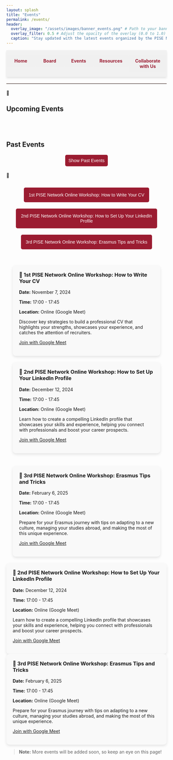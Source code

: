 ```yaml
---
layout: splash
title: "Events"
permalink: /events/
header:
  overlay_image: "/assets/images/banner_events.png" # Path to your banner image
  overlay_filter: 0.5 # Adjust the opacity of the overlay (0.0 to 1.0)
  caption: "Stay updated with the latest events organized by the PISE Network"
---
```


<nav class="custom-nav">
  <ul>
    <li><a href="/minimal-mistakes/">Home</a></li>
    <li><a href="/minimal-mistakes/board/">Board</a></li>
    <li><a href="/minimal-mistakes/events/">Events</a></li>
    <li><a href="/minimal-mistakes/resources/">Resources</a></li>
    <li><a href="/minimal-mistakes/collaborate/">Collaborate with Us</a></li>
  </ul>
</nav>

<hr style="border: none; border-top: 1px solid #e3c8c1; margin: 20px 0;">
<h2>Upcoming Events</h2>
<div class="event-list upcoming-events">
  <!-- All future events will be here -->
</div>

<h2>Past Events</h2>
<div class="past-events-container">
  <button class="toggle-past-events" onclick="togglePastEvents()">Show Past Events</button>
  <div class="event-list past-events" style="display: none;">
    <!-- All past events will be here -->
  </div>
</div>





<div class="countdown-buttons">
  <button onclick="scrollToEvent('event-1')" class="countdown-button">1st PISE Network Online Workshop: How to Write Your CV</button>
  <button onclick="scrollToEvent('event-2')" class="countdown-button">2nd PISE Network Online Workshop: How to Set Up Your LinkedIn Profile</button>
  <button onclick="scrollToEvent('event-3')" class="countdown-button">3rd PISE Network Online Workshop: Erasmus Tips and Tricks</button>
</div>

<div class="event-list upcoming-events">
  <div class="event" id="event-1">
    <h3>📅 1st PISE Network Online Workshop: How to Write Your CV</h3>
    <p><strong>Date:</strong> November 7, 2024</p>
    <p><strong>Time:</strong> 17:00 - 17:45</p>
    <p><strong>Location:</strong> Online (Google Meet)</p>
    <p>Discover key strategies to build a professional CV that highlights your strengths, showcases your experience, and catches the attention of recruiters.</p>
    <p><a href="https://meet.google.com/kvw-udxm-wib" target="_blank">Join with Google Meet</a></p>
  </div>

  <div class="event" id="event-2">
    <h3>📅 2nd PISE Network Online Workshop: How to Set Up Your LinkedIn Profile</h3>
    <p><strong>Date:</strong> December 12, 2024</p>
    <p><strong>Time:</strong> 17:00 - 17:45</p>
    <p><strong>Location:</strong> Online (Google Meet)</p>
    <p>Learn how to create a compelling LinkedIn profile that showcases your skills and experience, helping you connect with professionals and boost your career prospects.</p>
    <p><a href="https://meet.google.com/kvw-udxm-wib" target="_blank">Join with Google Meet</a></p>
  </div>
</div>

<div class="event-list past-events">
  <div class="event" id="event-3">
    <h3>📅 3rd PISE Network Online Workshop: Erasmus Tips and Tricks</h3>
    <p><strong>Date:</strong> February 6, 2025</p>
    <p><strong>Time:</strong> 17:00 - 17:45</p>
    <p><strong>Location:</strong> Online (Google Meet)</p>
    <p>Prepare for your Erasmus journey with tips on adapting to a new culture, managing your studies abroad, and making the most of this unique experience.</p>
    <p><a href="https://meet.google.com/kvw-udxm-wib" target="_blank">Join with Google Meet</a></p>
  </div>
</div>

  <div class="event" id="event-2">
    <h3>📅 2nd PISE Network Online Workshop: How to Set Up Your LinkedIn Profile</h3>
    <p><strong>Date:</strong> December 12, 2024</p>
    <p><strong>Time:</strong> 17:00 - 17:45</p>
    <p><strong>Location:</strong> Online (Google Meet)</p>
    <p>Learn how to create a compelling LinkedIn profile that showcases your skills and experience, helping you connect with professionals and boost your career prospects.</p>
    <p><a href="https://meet.google.com/kvw-udxm-wib" target="_blank">Join with Google Meet</a></p>
  </div>

  <div class="event" id="event-3">
    <h3>📅 3rd PISE Network Online Workshop: Erasmus Tips and Tricks</h3>
    <p><strong>Date:</strong> February 6, 2025</p>
    <p><strong>Time:</strong> 17:00 - 17:45</p>
    <p><strong>Location:</strong> Online (Google Meet)</p>
    <p>Prepare for your Erasmus journey with tips on adapting to a new culture, managing your studies abroad, and making the most of this unique experience.</p>
    <p><a href="https://meet.google.com/kvw-udxm-wib" target="_blank">Join with Google Meet</a></p>
  </div>
</div>

> **Note:** More events will be added soon, so keep an eye on this page!

<style>
.custom-nav {
  display: flex;
  justify-content: space-evenly;
  align-items: center;
  width: 100%;
  position: sticky;
  top: 0;
  background-color: rgba(240, 240, 240, 0.9);
  padding: 15px 0;
  box-shadow: 0px 4px 6px rgba(0, 0, 0, 0.1);
  z-index: 10;
}
.custom-nav ul {
  display: flex;
  width: 100%;
  list-style: none;
  margin: 0;
  padding: 0;
}
.custom-nav li {
  flex: 1;
  text-align: center;
}
.custom-nav a {
  display: block;
  color: #9b1c31;
  background-color: rgba(240, 240, 240, 0.9);
  text-decoration: none;
  padding: 10px 20px;
  margin: 0;
  border-radius: 5px;
  font-weight: bold;
  transition: background-color 0.3s, transform 0.2s;
}
.custom-nav a:hover {
  background-color: #e3c8c1;
  transform: scale(1.05);
}

.countdown-buttons {
  text-align: center;
  margin: 20px;
}
.countdown-button {
  background-color: #9b1c31;
  color: #fff;
  border: none;
  padding: 15px;
  margin: 10px;
  font-size: 1em;
  cursor: pointer;
  border-radius: 5px;
  transition: background-color 0.3s, transform 0.3s;
}
.countdown-button:hover {
  background-color: #e3c8c1;
  transform: scale(1.1);
}

.event-list {
  display: flex;
  flex-direction: column;
  gap: 20px;
  padding: 20px;
}
.event {
  background-color: #f9f9f9;
  padding: 20px;
  border-radius: 10px;
  box-shadow: 0 4px 8px rgba(0, 0, 0, 0.1);
}
.event h3 {
  margin-top: 0;
}

.calendar-container {
  margin: 20px 0;
  box-shadow: 0 4px 8px rgba(0, 0, 0, 0.1);
  border-radius: 10px;
  overflow: hidden;
}

  .past-events-container {
    text-align: center;
    margin: 20px 0;
  }
  .toggle-past-events {
    background-color: #9b1c31;
    color: #fff;
    border: none;
    padding: 10px;
    font-size: 1em;
    cursor: pointer;
    border-radius: 5px;
    transition: background-color 0.3s, transform 0.3s;
  }
  .toggle-past-events:hover {
    background-color: #e3c8c1;
    transform: scale(1.05);
  }
</style>

<script>
  function scrollToEvent(eventId) {
    const element = document.getElementById(eventId);
    if (element) {
      element.scrollIntoView({ behavior: 'smooth' });
    }
  }

  function togglePastEvents() {
    const pastEvents = document.querySelector('.past-events');
    const button = document.querySelector('.toggle-past-events');
    if (pastEvents.style.display === 'none') {
      pastEvents.style.display = 'block';
      button.textContent = 'Hide Past Events';
    } else {
      pastEvents.style.display = 'none';
      button.textContent = 'Show Past Events';
    }
  }
</script>
